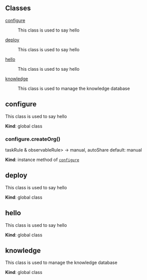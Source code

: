 ## Classes

<dl>
<dt><a href="#configure">configure</a></dt>
<dd><p>This class is used to say hello</p>
</dd>
<dt><a href="#deploy">deploy</a></dt>
<dd><p>This class is used to say hello</p>
</dd>
<dt><a href="#hello">hello</a></dt>
<dd><p>This class is used to say hello</p>
</dd>
<dt><a href="#knowledge">knowledge</a></dt>
<dd><p>This class is used to manage the knowledge database</p>
</dd>
</dl>

<a name="configure"></a>

## configure
This class is used to say hello

**Kind**: global class  
<a name="configure+createOrg"></a>

### configure.createOrg()
taskRule & observableRule> -> manual, autoShare
default: manual

**Kind**: instance method of [<code>configure</code>](#configure)  
<a name="deploy"></a>

## deploy
This class is used to say hello

**Kind**: global class  
<a name="hello"></a>

## hello
This class is used to say hello

**Kind**: global class  
<a name="knowledge"></a>

## knowledge
This class is used to manage the knowledge database

**Kind**: global class  
